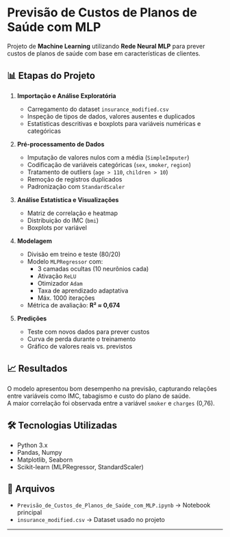 # Previsão de Custos de Planos de Saúde com MLP

Projeto de **Machine Learning** utilizando **Rede Neural MLP** para prever custos de planos de saúde com base em características de clientes.  

## 📊 Etapas do Projeto

1. **Importação e Análise Exploratória**
   - Carregamento do dataset `insurance_modified.csv`
   - Inspeção de tipos de dados, valores ausentes e duplicados
   - Estatísticas descritivas e boxplots para variáveis numéricas e categóricas

2. **Pré-processamento de Dados**
   - Imputação de valores nulos com a média (`SimpleImputer`)
   - Codificação de variáveis categóricas (`sex`, `smoker`, `region`)
   - Tratamento de outliers (`age > 110`, `children > 10`)
   - Remoção de registros duplicados
   - Padronização com `StandardScaler`

3. **Análise Estatística e Visualizações**
   - Matriz de correlação e heatmap
   - Distribuição do IMC (`bmi`)
   - Boxplots por variável

4. **Modelagem**
   - Divisão em treino e teste (80/20)
   - Modelo `MLPRegressor` com:
     - 3 camadas ocultas (10 neurônios cada)
     - Ativação `ReLU`
     - Otimizador `Adam`
     - Taxa de aprendizado adaptativa
     - Máx. 1000 iterações
   - Métrica de avaliação: **R² ≈ 0,674**

5. **Predições**
   - Teste com novos dados para prever custos
   - Curva de perda durante o treinamento
   - Gráfico de valores reais vs. previstos

## 📈 Resultados
O modelo apresentou bom desempenho na previsão, capturando relações entre variáveis como IMC, tabagismo e custo do plano de saúde.  
A maior correlação foi observada entre a variável `smoker` e `charges` (0,76).

## 🛠 Tecnologias Utilizadas
- Python 3.x
- Pandas, Numpy
- Matplotlib, Seaborn
- Scikit-learn (MLPRegressor, StandardScaler)

## 📎 Arquivos
- `Previsão_de_Custos_de_Planos_de_Saúde_com_MLP.ipynb` → Notebook principal
- `insurance_modified.csv` → Dataset usado no projeto

---
